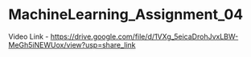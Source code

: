 # MachineLearning_Assignment_04
Video Link - https://drive.google.com/file/d/1VXg_5eicaDrohJvxLBW-MeGh5iNEWUox/view?usp=share_link
